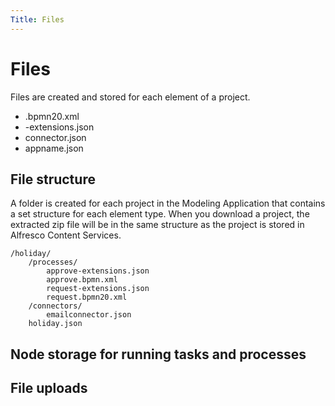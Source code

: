```yaml
---
Title: Files
---
```


# Files
Files are created and stored for each element of a project.

* .bpmn20.xml
* -extensions.json
* connector.json
* appname.json

## File structure
A folder is created for each project in the Modeling Application that contains a set structure for each element type. When you download a project, the extracted zip file will be in the same structure as the project is stored in Alfresco Content Services.  

```
/holiday/
	/processes/
		approve-extensions.json
		approve.bpmn.xml
		request-extensions.json
		request.bpmn20.xml
	/connectors/
		emailconnector.json
	holiday.json
```

## Node storage for running tasks and processes 

## File uploads 